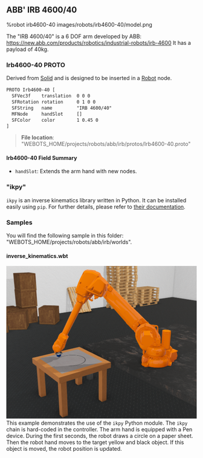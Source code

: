 ## ABB' IRB 4600/40

%robot irb4600-40 images/robots/irb4600-40/model.png

The "IRB 4600/40" is a 6 DOF arm developed by ABB: https://new.abb.com/products/robotics/industrial-robots/irb-4600
It has a payload of 40kg.

### Irb4600-40 PROTO

Derived from [Solid](../reference/solid.md) and is designed to be inserted in a [Robot](../reference/robot.md) node.

```
PROTO Irb4600-40 [
  SFVec3f    translation  0 0 0
  SFRotation rotation     0 1 0 0
  SFString   name         "IRB 4600/40"
  MFNode     handSlot     []
  SFColor    color        1 0.45 0
]
```

> **File location**: "WEBOTS\_HOME/projects/robots/abb/irb/protos/Irb4600-40.proto"

#### Irb4600-40 Field Summary

- `handSlot`: Extends the arm hand with new nodes.

### "ikpy"

`ikpy` is an inverse kinematics library written in Python.
It can be installed easily using `pip`.
For further details, please refer to [their documentation](https://github.com/Phylliade/ikpy).

### Samples

You will find the following sample in this folder: "WEBOTS\_HOME/projects/robots/abb/irb/worlds".

#### inverse\_kinematics.wbt

![inverse_kinematics.wbt.png](images/robots/irb4600-40/inverse_kinematics.wbt.png) This example demonstrates the use of the `ikpy` Python module.
The `ikpy` chain is hard-coded in the controller.
The arm hand is equipped with a Pen device.
During the first seconds, the robot draws a circle on a paper sheet.
Then the robot hand moves to the target yellow and black object.
If this object is moved, the robot position is updated.
